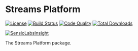 # Streams Platform

[![License](https://img.shields.io/badge/license-MIT-brightgreen.svg)](https://packagist.org/packages/anomaly/lexicon) 
[![Build Status](https://scrutinizer-ci.com/g/anomalylabs/streams-platform/badges/build.png?b=master)](https://scrutinizer-ci.com/g/anomalylabs/streams-platform/build-status/master)
[![Code Quality](http://img.shields.io/scrutinizer/g/anomalylabs/streams-platform.svg)](https://scrutinizer-ci.com/g/anomalylabs/streams-platform/)
[![Total Downloads](http://img.shields.io/packagist/dt/anomaly/streams.svg)](https://packagist.org/packages/anomaly/streams-platform)

[![SensioLabsInsight](https://insight.sensiolabs.com/projects/c07a737b-fd8f-43b1-a076-facbfb9ed2b0/small.png)](https://insight.sensiolabs.com/projects/c07a737b-fd8f-43b1-a076-facbfb9ed2b0)

The Streams Platform package.

